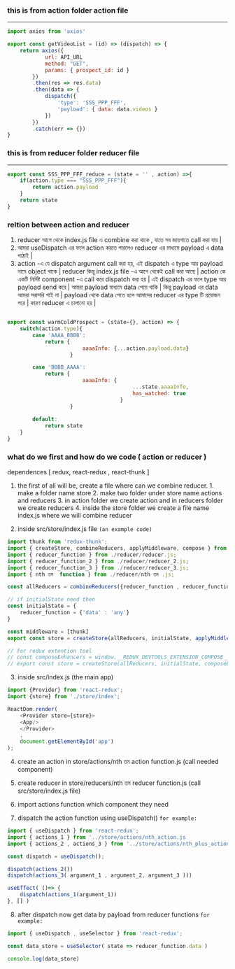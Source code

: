 ### this is from action folder action file
------------------------------------------
```js
import axios from 'axios'

export const getVideoList = (id) => (dispatch) => {
    return axios({
            url: API_URL 
            method: "GET",
            params: { prospect_id: id }
        })
        .then(res => res.data)
        .then(data => {
            dispatch({
                'type': 'SSS_PPP_FFF', 
                'payload': { data: data.videos }
            })
        })
        .catch(err => {})
}
```

### this is from reducer folder reducer file
--------------------------------------------

```js
export const SSS_PPP_FFF_reduce = (state = '' , action) =>{
    if(action.type === "SSS_PPP_FFF"){
        return action.payload
    }
    return state
}
```




### reltion between action and reducer

1.  reducer আগে থেকে index.js file এ combine করা  থাকে , যাতে  সব জায়গাতে call করা যায় |
2.  আমরা useDispatch এর ফলে action করতে পারলেও reducer এর মাধ্যমে  payload এ data পাঠাই |
3.  action -এ যে dispatch argument call করা হয়,  এই dispatch এ type আর  payload নামে object থাকে | 
    reducer কিন্তু index.js file -এ আগে থেকেই call করা আছে | 
    action কে একটি নির্দিষ্ট  component -এ call করে dispatch করা হয় | 
    এই dispatch এর ফলে type আর  payload send করে | 
    আমরা payload মাধ্যমে data পেয়ে থাকি | 
    কিন্তু payload এর data আমরা সরাসরি পাই না | 
    payload থেকে data পেতে হলে আমাদের reducer এর type টি প্রয়োজন পরে | 
    কারণ reducer এ চালানো হয় |


```js

export const warmColdProspect = (state={}, action) => {
	switch(action.type){
		case 'AAAA_BBBB':
			return {
                        aaaaInfo: {...action.payload.data}
                    }

		case 'BBBB_AAAA':
			return {
                        aaaaInfo: {
                                        ...state.aaaaInfo,
                                        has_watched: true
				                    }
                    } 
                        
		default:
			return state
	}
}
```



### what do we first and how do we code ( action or reducer )

dependences [ redux, react-redux , react-thunk ]

1. the first of all will be, create a file where can we combine reducer.
        1. make a folder name store
        2. make two folder under store name actions and reducers
        3. in action folder we create action and in reducers folder we create reducers
        4. inside the store folder we create a file name index.js where we will combine reducer

2. inside src/store/index.js file `(an example code)`

```js
import thunk from 'redux-thunk';
import { createStore, combineReducers, applyMiddleware, compose } from 'redux';
import { reducer_function } from ./reducer/reducer.js;
import { reducer_function_2 } from ./reducer/reducer_2.js;
import { reducer_function_3 } from ./reducer/reducer_3.js;
import { nth তম  function } from ./reducer/nth তম .js;

const allReducers = combineReducers({reducer_function , reducer_function_2 , reducer_function_3 , nth তম  function });

// if initialState need then
const initialState = {
    reducer_function = {'data' : 'any'}
}

const middleware = [thunk]
export const store = createStore(allReducers, initialState, applyMiddleware(...middleware));

// for redux extention tool
// const composeEnhancers = window.__REDUX_DEVTOOLS_EXTENSION_COMPOSE__ || compose;
// export const store = createStore(allReducers, initialState, composeEnhancers(applyMiddleware(...middleware)));

```
3. inside src/index.js (the main app) 
                
```js
import {Provider} from 'react-redux';
import {store} from './store/index';

ReactDom.render(
    <Provider store={store}> 
	<App/>
    </Provider>
    ,
    document.getElementById('app')
);
```


4. create an action in store/actions/nth তম action function.js      (call needed component)
5. create reducer in store/reducers/nth তম reducer function.js      (call src/store/index.js file)

6. import actions function which component they need 

7. dispatch the action function using useDispatch() 
`for example:`
```js		
import { useDispatch } from 'react-redux';
import { actions_1 } from '../store/actions/nth_action.js
import { actions_2 , actions_3 } from '../store/actions/nth_plus_action.js

const dispatch = useDispatch();

dispatch(actions_2())
dispatch(actions_3( argument_1 , argument_2, argument_3 )))

useEffect( ()=> {
    dispatch(actions_1(argument_1))
}, [] )
```



8. after dispatch now get data by payload from reducer functions
`for example:`
		
```js
import { useDispatch , useSelector } from 'react-redux';

const data_store = useSelector( state => reducer_function.data )

console.log(data_store)

```
